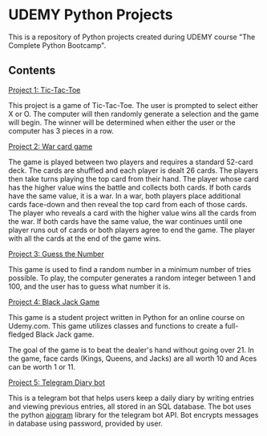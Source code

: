 # UDEMY Python Projects

This is a repository of Python projects created during UDEMY course "The Complete Python Bootcamp".

## Contents

[Project 1: Tic-Tac-Toe](https://github.com/shohart/UDEMY-python-projects/tree/master/project_1_tic_tak_toe_game)

This project is a game of Tic-Tac-Toe. The user is prompted to select either X or O. The computer will then randomly generate a selection and the game will begin. The winner will be determined when either the user or the computer has 3 pieces in a row.

[Project 2: War card game](https://github.com/shohart/UDEMY-python-projects/tree/master/project_2_card_war_game)

The game is played between two players and requires a standard 52-card deck. The cards are shuffled and each player is dealt 26 cards. The players then take turns playing the top card from their hand. The player whose card has the higher value wins the battle and collects both cards. If both cards have the same value, it is a war. In a war, both players place additional cards face-down and then reveal the top card from each of those cards. The player who reveals a card with the higher value wins all the cards from the war. If both cards have the same value, the war continues until one player runs out of cards or both players agree to end the game. The player with all the cards at the end of the game wins.

[Project 3: Guess the Number](https://github.com/shohart/UDEMY-python-projects/tree/master/project_3_guess_the_number)

This game is used to find a random number in a minimum number of tries possible. To play, the computer generates a random integer between 1 and 100, and the user has to guess what number it is.

[Project 4: Black Jack Game](https://github.com/shohart/UDEMY-python-projects/tree/master/project_4_black_jack)

This game is a student project written in Python for an online course on Udemy.com. This game utilizes classes and functions to create a full-fledged Black Jack game.

The goal of the game is to beat the dealer's hand without going over 21. In the game, face cards (Kings, Queens, and Jacks) are all worth 10 and Aces can be worth 1 or 11.

[Project 5: Telegram Diary bot](https://github.com/shohart/Python-projects/tree/master/project_5_SQL_diary_telegram%20bot)

This is a telegram bot that helps users keep a daily diary by writing entries and viewing previous entries, all stored in an SQL database. The bot uses the python [aiogram](https://docs.aiogram.io/en/latest/index.html) library for the telegram bot API. Bot encrypts messages in database using password, provided by user.
